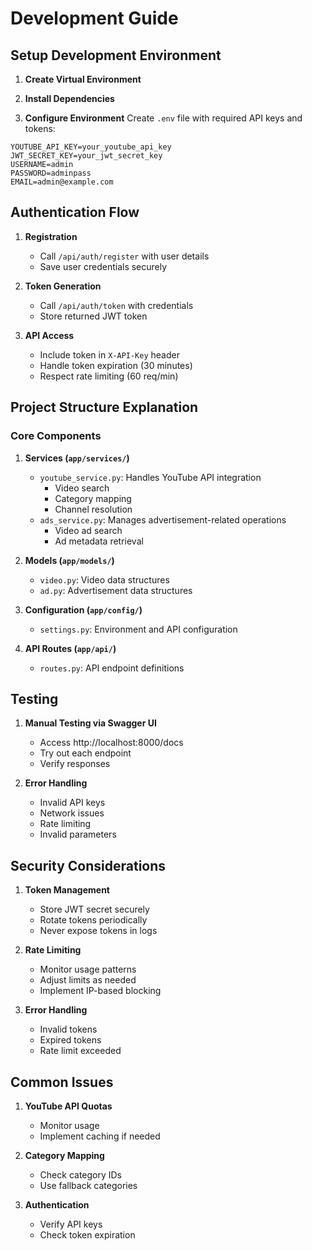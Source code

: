 # Development Guide

## Setup Development Environment

1. **Create Virtual Environment**

2. **Install Dependencies**

3. **Configure Environment**
Create `.env` file with required API keys and tokens:
```env
YOUTUBE_API_KEY=your_youtube_api_key
JWT_SECRET_KEY=your_jwt_secret_key
USERNAME=admin
PASSWORD=adminpass
EMAIL=admin@example.com
```

## Authentication Flow

1. **Registration**
   - Call `/api/auth/register` with user details
   - Save user credentials securely

2. **Token Generation**
   - Call `/api/auth/token` with credentials
   - Store returned JWT token

3. **API Access**
   - Include token in `X-API-Key` header
   - Handle token expiration (30 minutes)
   - Respect rate limiting (60 req/min)

## Project Structure Explanation

### Core Components

1. **Services (`app/services/`)**
   - `youtube_service.py`: Handles YouTube API integration
     - Video search
     - Category mapping
     - Channel resolution
   - `ads_service.py`: Manages advertisement-related operations
     - Video ad search
     - Ad metadata retrieval

2. **Models (`app/models/`)**
   - `video.py`: Video data structures
   - `ad.py`: Advertisement data structures

3. **Configuration (`app/config/`)**
   - `settings.py`: Environment and API configuration

4. **API Routes (`app/api/`)**
   - `routes.py`: API endpoint definitions

## Testing

1. **Manual Testing via Swagger UI**
   - Access http://localhost:8000/docs
   - Try out each endpoint
   - Verify responses

2. **Error Handling**
   - Invalid API keys
   - Network issues
   - Rate limiting
   - Invalid parameters

## Security Considerations

1. **Token Management**
   - Store JWT secret securely
   - Rotate tokens periodically
   - Never expose tokens in logs

2. **Rate Limiting**
   - Monitor usage patterns
   - Adjust limits as needed
   - Implement IP-based blocking

3. **Error Handling**
   - Invalid tokens
   - Expired tokens
   - Rate limit exceeded

## Common Issues

1. **YouTube API Quotas**
   - Monitor usage
   - Implement caching if needed

2. **Category Mapping**
   - Check category IDs
   - Use fallback categories

3. **Authentication**
   - Verify API keys
   - Check token expiration
